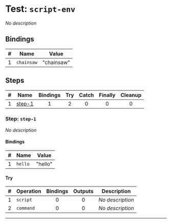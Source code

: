 # Test: `script-env`

*No description*

## Bindings

| # | Name | Value |
|:-:|---|---|
| 1 | `chainsaw` | "chainsaw" |

## Steps

| # | Name | Bindings | Try | Catch | Finally | Cleanup |
|:-:|---|:-:|:-:|:-:|:-:|:-:|
| 1 | [step-1](#step-step-1) | 1 | 2 | 0 | 0 | 0 |

### Step: `step-1`

*No description*

#### Bindings

| # | Name | Value |
|:-:|---|---|
| 1 | `hello` | "hello" |

#### Try

| # | Operation | Bindings | Outputs | Description |
|:-:|---|:-:|:-:|---|
| 1 | `script` | 0 | 0 | *No description* |
| 2 | `command` | 0 | 0 | *No description* |

---

